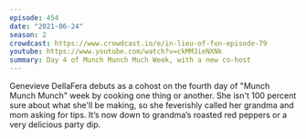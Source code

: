 ```yaml
---
episode: 454
date: "2021-06-24"
season: 2
crowdcast: https://www.crowdcast.io/e/in-lieu-of-fun-episode-79
youtube: https://www.youtube.com/watch?v=ckMMJieNXNk
summary: Day 4 of Munch Munch Much Week, with a new co-host
---
```

Genevieve DellaFera debuts as a cohost on the fourth day of "Munch Munch Munch" week by cooking one thing or another. She isn't 100 percent sure about what she'll be making, so she feverishly called her grandma and  mom asking for tips. It’s now down to grandma’s roasted red peppers or a very delicious party dip.
